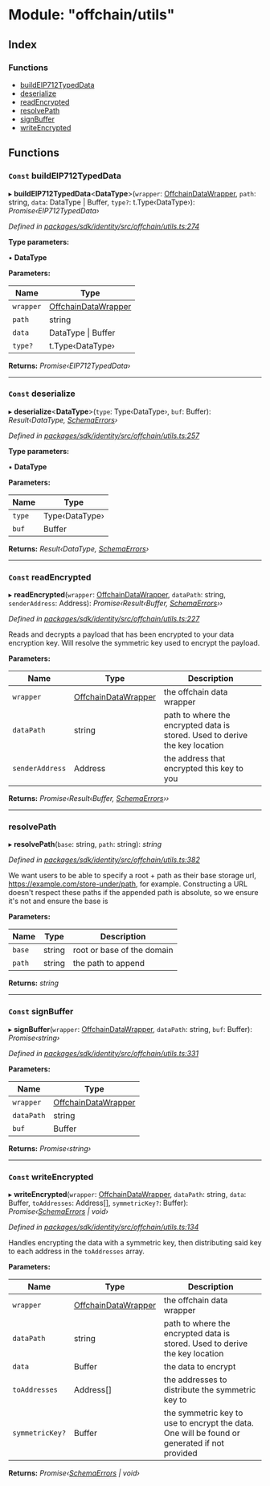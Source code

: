 # Module: "offchain/utils"

## Index

### Functions

* [buildEIP712TypedData](_offchain_utils_.md#const-buildeip712typeddata)
* [deserialize](_offchain_utils_.md#const-deserialize)
* [readEncrypted](_offchain_utils_.md#const-readencrypted)
* [resolvePath](_offchain_utils_.md#resolvepath)
* [signBuffer](_offchain_utils_.md#const-signbuffer)
* [writeEncrypted](_offchain_utils_.md#const-writeencrypted)

## Functions

### `Const` buildEIP712TypedData

▸ **buildEIP712TypedData**<**DataType**>(`wrapper`: [OffchainDataWrapper](../classes/_offchain_data_wrapper_.offchaindatawrapper.md), `path`: string, `data`: DataType | Buffer, `type?`: t.Type‹DataType›): *Promise‹EIP712TypedData›*

*Defined in [packages/sdk/identity/src/offchain/utils.ts:274](https://github.com/medhak1/celo-monorepo/blob/master/packages/sdk/identity/src/offchain/utils.ts#L274)*

**Type parameters:**

▪ **DataType**

**Parameters:**

Name | Type |
------ | ------ |
`wrapper` | [OffchainDataWrapper](../classes/_offchain_data_wrapper_.offchaindatawrapper.md) |
`path` | string |
`data` | DataType &#124; Buffer |
`type?` | t.Type‹DataType› |

**Returns:** *Promise‹EIP712TypedData›*

___

### `Const` deserialize

▸ **deserialize**<**DataType**>(`type`: Type‹DataType›, `buf`: Buffer): *Result‹DataType, [SchemaErrors](_offchain_accessors_errors_.md#schemaerrors)›*

*Defined in [packages/sdk/identity/src/offchain/utils.ts:257](https://github.com/medhak1/celo-monorepo/blob/master/packages/sdk/identity/src/offchain/utils.ts#L257)*

**Type parameters:**

▪ **DataType**

**Parameters:**

Name | Type |
------ | ------ |
`type` | Type‹DataType› |
`buf` | Buffer |

**Returns:** *Result‹DataType, [SchemaErrors](_offchain_accessors_errors_.md#schemaerrors)›*

___

### `Const` readEncrypted

▸ **readEncrypted**(`wrapper`: [OffchainDataWrapper](../classes/_offchain_data_wrapper_.offchaindatawrapper.md), `dataPath`: string, `senderAddress`: Address): *Promise‹Result‹Buffer, [SchemaErrors](_offchain_accessors_errors_.md#schemaerrors)››*

*Defined in [packages/sdk/identity/src/offchain/utils.ts:227](https://github.com/medhak1/celo-monorepo/blob/master/packages/sdk/identity/src/offchain/utils.ts#L227)*

Reads and decrypts a payload that has been encrypted to your data encryption key. Will
resolve the symmetric key used to encrypt the payload.

**Parameters:**

Name | Type | Description |
------ | ------ | ------ |
`wrapper` | [OffchainDataWrapper](../classes/_offchain_data_wrapper_.offchaindatawrapper.md) | the offchain data wrapper |
`dataPath` | string | path to where the encrypted data is stored. Used to derive the key location |
`senderAddress` | Address | the address that encrypted this key to you  |

**Returns:** *Promise‹Result‹Buffer, [SchemaErrors](_offchain_accessors_errors_.md#schemaerrors)››*

___

###  resolvePath

▸ **resolvePath**(`base`: string, `path`: string): *string*

*Defined in [packages/sdk/identity/src/offchain/utils.ts:382](https://github.com/medhak1/celo-monorepo/blob/master/packages/sdk/identity/src/offchain/utils.ts#L382)*

We want users to be able to specify a root + path as their base
storage url, https://example.com/store-under/path, for example. Constructing
a URL doesn't respect these paths if the appended path is absolute, so we ensure
it's not and ensure the base is

**Parameters:**

Name | Type | Description |
------ | ------ | ------ |
`base` | string | root or base of the domain |
`path` | string | the path to append  |

**Returns:** *string*

___

### `Const` signBuffer

▸ **signBuffer**(`wrapper`: [OffchainDataWrapper](../classes/_offchain_data_wrapper_.offchaindatawrapper.md), `dataPath`: string, `buf`: Buffer): *Promise‹string›*

*Defined in [packages/sdk/identity/src/offchain/utils.ts:331](https://github.com/medhak1/celo-monorepo/blob/master/packages/sdk/identity/src/offchain/utils.ts#L331)*

**Parameters:**

Name | Type |
------ | ------ |
`wrapper` | [OffchainDataWrapper](../classes/_offchain_data_wrapper_.offchaindatawrapper.md) |
`dataPath` | string |
`buf` | Buffer |

**Returns:** *Promise‹string›*

___

### `Const` writeEncrypted

▸ **writeEncrypted**(`wrapper`: [OffchainDataWrapper](../classes/_offchain_data_wrapper_.offchaindatawrapper.md), `dataPath`: string, `data`: Buffer, `toAddresses`: Address[], `symmetricKey?`: Buffer): *Promise‹[SchemaErrors](_offchain_accessors_errors_.md#schemaerrors) | void›*

*Defined in [packages/sdk/identity/src/offchain/utils.ts:134](https://github.com/medhak1/celo-monorepo/blob/master/packages/sdk/identity/src/offchain/utils.ts#L134)*

Handles encrypting the data with a symmetric key, then distributing said key to each address
in the `toAddresses` array.

**Parameters:**

Name | Type | Description |
------ | ------ | ------ |
`wrapper` | [OffchainDataWrapper](../classes/_offchain_data_wrapper_.offchaindatawrapper.md) | the offchain data wrapper |
`dataPath` | string | path to where the encrypted data is stored. Used to derive the key location |
`data` | Buffer | the data to encrypt |
`toAddresses` | Address[] | the addresses to distribute the symmetric key to |
`symmetricKey?` | Buffer | the symmetric key to use to encrypt the data. One will be found or generated if not provided  |

**Returns:** *Promise‹[SchemaErrors](_offchain_accessors_errors_.md#schemaerrors) | void›*
